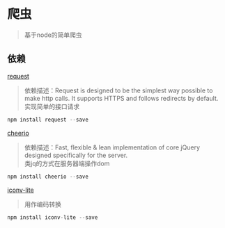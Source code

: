 # 爬虫
>基于node的简单爬虫

## 依赖
[request](https://www.npmjs.com/package/request)  
>依赖描述：Request is designed to be the simplest way possible to make http calls. It supports HTTPS and follows redirects by default.       
>实现简单的接口请求 
```javascript
npm install request --save
```
[cheerio](https://www.npmjs.com/package/cheerio)  
>依赖描述：Fast, flexible & lean implementation of core jQuery designed specifically for the server.     
>类jq的方式在服务器端操作dom   
```javascript
npm install cheerio --save
```
[iconv-lite](https://www.npmjs.com/package/iconv-lite)    
>用作编码转换      
```javascript
npm install iconv-lite --save
```
